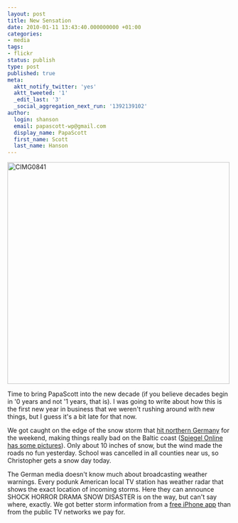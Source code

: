 ```yaml
---
layout: post
title: New Sensation
date: 2010-01-11 13:43:40.000000000 +01:00
categories:
- media
tags:
- flickr
status: publish
type: post
published: true
meta:
  aktt_notify_twitter: 'yes'
  aktt_tweeted: '1'
  _edit_last: '3'
  _social_aggregation_next_run: '1392139102'
author:
  login: shanson
  email: papascott-wp@gmail.com
  display_name: PapaScott
  first_name: Scott
  last_name: Hanson
---
```

<p><a href="http://www.flickr.com/photos/51035717986@N01/4265253987" title="View 'CIMG0841' on Flickr.com"><img border="0" width="500" alt="CIMG0841" src="http://farm3.static.flickr.com/2793/4265253987_fd7397cbcf.jpg" /></a></p>
<p>Time to bring PapaScott into the new decade (if you believe decades begin in '0 years and not '1 years, that is). I was going to write about how this is the first new year in business that we weren't rushing around with new things, but I guess it's a bit late for that now.</p>
<p>We got caught on the edge of the snow storm that <a href="http://www.spiegel.de/international/europe/0,1518,671186,00.html">hit northern Germany</a> for the weekend, making things really bad on the Baltic coast (<a href="http://www.spiegel.de/fotostrecke/fotostrecke-50586.html">Spiegel Online has some pictures</a>). Only about 10 inches of snow, but the wind made the roads no fun yesterday. School was cancelled in all counties near us, so Christopher gets a snow day today.</p>
<p>The German media doesn't know much about broadcasting weather warnings. Every podunk American local TV station has weather radar that shows the exact location of incoming storms. Here they can announce SHOCK HORROR DRAMA SNOW DISASTER is on the way, but can't say where, exactly. We got better storm information from a <a href="http://itunes.apple.com/de/app/regenradar/id293654490?mt=8">free iPhone app</a> than from the public TV networks we pay for.</p>
